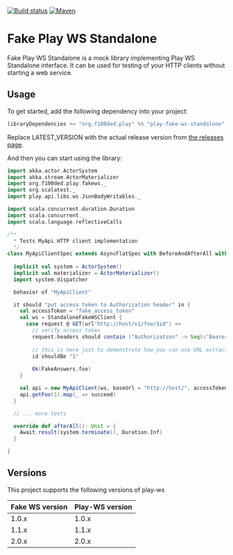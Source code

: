 [![Build status](https://travis-ci.org/f100ded/play-fake-ws-standalone.svg?branch=master)](https://travis-ci.org/f100ded/play-fake-ws-standalone)
[![Maven](https://img.shields.io/maven-central/v/org.f100ded.play/play-fake-ws-standalone_2.12.svg)](http://mvnrepository.com/artifact/org.f100ded.play/play-fake-ws-standalone_2.12)

# Fake Play WS Standalone

Fake Play WS Standalone is a mock library implementing Play WS Standalone interface. It can be used for testing of your HTTP clients without starting a web service.

## Usage

To get started, add the following dependency into your project:
```scala
libraryDependencies += "org.f100ded.play" %% "play-fake-ws-standalone" % "LATEST_VERSION"
```
Replace LATEST_VERSION with the actual release version from [the releases page](https://github.com/f100ded/play-fake-ws-standalone/releases).

And then you can start using the library:
```scala
import akka.actor.ActorSystem
import akka.stream.ActorMaterializer
import org.f100ded.play.fakews._
import org.scalatest._
import play.api.libs.ws.JsonBodyWritables._

import scala.concurrent.duration.Duration
import scala.concurrent._
import scala.language.reflectiveCalls

/**
  * Tests MyApi HTTP client implementation
  */
class MyApiClientSpec extends AsyncFlatSpec with BeforeAndAfterAll with Matchers {
  
  implicit val system = ActorSystem()
  implicit val materializer = ActorMaterializer()
  import system.dispatcher

  behavior of "MyApiClient"

  it should "put access token to Authorization header" in {
    val accessToken = "fake_access_token"
    val ws = StandaloneFakeWSClient {
      case request @ GET(url"http://host/v1/foo/$id") =>
        // verify access token
        request.headers should contain ("Authorization" -> Seq(s"Bearer $accessToken"))
        
        // this is here just to demonstrate how you can use URL extractor
        id shouldBe "1"
        
        Ok(FakeAnswers.foo)
    }

    val api = new MyApiClient(ws, baseUrl = "http://host/", accessToken = accessToken)
    api.getFoo(1).map(_ => succeed)
  }

  // ... more tests

  override def afterAll(): Unit = {
    Await.result(system.terminate(), Duration.Inf)
  }

}
```

## Versions

This project supports the following versions of play-ws

| Fake WS version | Play-WS version |
|-----------------|-----------------|
| 1.0.x           | 1.0.x           |
| 1.1.x           | 1.1.x           |
| 2.0.x           | 2.0.x           |

